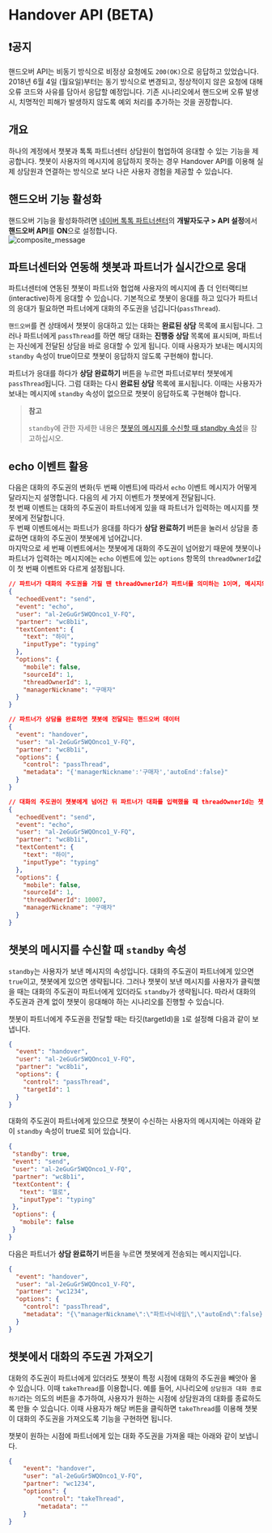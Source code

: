 # Handover API (BETA)

## :exclamation:공지
핸드오버 API는 비동기 방식으로 비정상 요청에도 `200(OK)`으로 응답하고 있었습니다.
2018년 6월 4일 (월요일)부터는 동기 방식으로 변경되고, 정상적이지 않은 요청에 대해 오류 코드와 사유를 담아서 응답할 예정입니다.
기존 시나리오에서 핸드오버 오류 발생시, 치명적인 피해가 발생하지 않도록 예외 처리를 추가하는 것을 권장합니다.

## 개요
하나의 계정에서 챗봇과 톡톡 파트너센터 상담원이 협업하여 응대할 수 있는 기능을 제공합니다. 
챗봇이 사용자의 메시지에 응답하지 못하는 경우 Handover API를 이용해 실제 상담원과 연결하는 방식으로 보다 나은 사용자 경험을 제공할 수 있습니다. 

## 핸드오버 기능 활성화 

핸드오버 기능을 활성화하려면 [네이버 톡톡 파트너센터](https://partner.talk.naver.com/)의 **개발자도구 > API 설정**에서 **핸드오버 API**를 **ON**으로 설정합니다.<br>
![composite_message](/images/handover-switch.png)

## 파트너센터와 연동해 챗봇과 파트너가 실시간으로 응대

 파트너센터에 연동된 챗봇이 파트너와 협업해 사용자의 메시지에 좀 더 인터랙티브(interactive)하게 응대할 수 있습니다. 기본적으로 챗봇이 응대를 하고 있다가 파트너의 응대가 필요하면 파트너에게 대화의 주도권을 넘깁니다(`passThread`).

 `핸드오버`를 켠 상태에서 챗봇이 응대하고 있는 대화는 **완료된 상담** 목록에 표시됩니다. 그러나 파트너에게 `passThread`를 하면 해당 대화는 **진행중 상담** 목록에 표시되며, 파트너는 자신에게 전달된 상담을 바로 응대할 수 있게 됩니다. 이때 사용자가 보내는 메시지의 `standby` 속성이 true이므로 챗봇이 응답하지 않도록 구현해야 합니다.

 파트너가 응대를 하다가 **상담 완료하기** 버튼을 누르면 파트너로부터 챗봇에게 `passThread`됩니다. 그럼 대화는 다시 **완료된 상담** 목록에 표시됩니다. 이때는 사용자가 보내는 메시지에 `standby` 속성이 없으므로 챗봇이 응답하도록 구현해야 합니다.

> **참고**
>
> `standby`에 관한 자세한 내용은 [챗봇의 메시지를 수신할 때 standby 속성](#챗봇의-메시지를-수신할-때-standby-속성)을 참고하십시오.


## echo 이벤트 활용

다음은 대화의 주도권의 변화(두 번째 이벤트)에 따라서 `echo` 이벤트 메시지가 어떻게 달라지는지 설명합니다.
다음의 세 가지 이벤트가 챗봇에게 전달됩니다. <br>
첫 번째 이벤트는 대화의 주도권이 파트너에게 있을 때 파트너가 입력하는 메시지를 챗봇에게 전달합니다.<br>
두 번째 이벤트에서는 파트너가 응대를 하다가 **상담 완료하기** 버튼을 눌러서 상담을 종료하면 대화의 주도권이 챗봇에게 넘어갑니다.<br>
마지막으로 세 번째 이벤트에서는 챗봇에게 대화의 주도권이 넘어왔기 때문에 챗봇이나 파트너가 입력하는 메시지에는 `echo` 이벤트에 있는 `options` 항목의 `threadOwnerId`값이 첫 번째 이벤트와 다르게 설정됩니다. <br>

```json
// 파트너가 대화의 주도권을 가질 땐 threadOwnerId가 파트너를 의미하는 1이며, 메시지의 주체인 sourceId도 1입니다.
{
  "echoedEvent": "send",
  "event": "echo",
  "user": "al-2eGuGr5WQOnco1_V-FQ",
  "partner": "wc8b1i",
  "textContent": {
    "text": "하이",
    "inputType": "typing"
  },
  "options": {
    "mobile": false,
    "sourceId": 1,
    "threadOwnerId": 1,
    "managerNickname": "구매자"
  }
}

// 파트너가 상담을 완료하면 챗봇에 전달되는 핸드오버 데이터
{
  "event": "handover",
  "user": "al-2eGuGr5WQOnco1_V-FQ",
  "partner": "wc8b1i",
  "options": {
    "control": "passThread",
    "metadata": "{'managerNickname':'구매자','autoEnd':false}"
  }
}

// 대화의 주도권이 챗봇에게 넘어간 뒤 파트너가 대화를 입력했을 때 threadOwnerId는 챗봇의 시퀀스이며, 메시지의 주체인 sourceId는 파트너인 1입니다.
{
  "echoedEvent": "send",
  "event": "echo",
  "user": "al-2eGuGr5WQOnco1_V-FQ",
  "partner": "wc8b1i",
  "textContent": {
    "text": "하이",
    "inputType": "typing"
  },
  "options": {
    "mobile": false,
    "sourceId": 1,
    "threadOwnerId": 10007,
    "managerNickname": "구매자"
  }
}
```


## 챗봇의 메시지를 수신할 때 `standby` 속성

`standby`는 사용자가 보낸 메시지의 속성입니다. 대화의 주도권이 파트너에게 있으면 `true`이고, 챗봇에게 있으면 생략됩니다. 그러나 챗봇이 보낸 메시지를 사용자가 클릭했을 때는 대화의 주도권이 파트너에게 있더라도 `standby`가 생략됩니다. 따라서 대화의 주도권과 관계 없이 챗봇이 응대해야 하는 시나리오를 진행할 수 있습니다.<br> 

챗봇이 파트너에게 주도권을 전달할 때는 타깃(targetId)을 `1`로 설정해 다음과 같이 보냅니다.

```json
{
  "event": "handover",
  "user": "al-2eGuGr5WQOnco1_V-FQ",
  "partner": "wc8b1i",
  "options": {
    "control": "passThread",
    "targetId": 1
  }
}
```

대화의 주도권이 파트너에게 있으므로 챗봇이 수신하는 사용자의 메시지에는 아래와 같이 `standby` 속성이 true로 되어 있습니다.
 ```json
{
  "standby": true,
  "event": "send",
  "user": "al-2eGuGr5WQOnco1_V-FQ",
  "partner": "wc8b1i",
  "textContent": {
    "text": "헬로",
    "inputType": "typing"
  },
  "options": {
    "mobile": false
  }
}
```

다음은 파트너가 **상담 완료하기** 버튼을 누르면 챗봇에게 전송되는 메시지입니다.

```json
{
  "event": "handover",
  "user": "al-2eGuGr5WQOnco1_V-FQ",
  "partner": "wc1234",
  "options": {
    "control": "passThread",
    "metadata": "{\"managerNickname\":\"파트너닉네임\",\"autoEnd\":false}"
  }
}
```

## 챗봇에서 대화의 주도권 가져오기
 
대화의 주도권이 파트너에게 있더라도 챗봇이 특정 시점에 대화의 주도권을 빼앗아 올 수 있습니다. 이때 `takeThread`를 이용합니다. 예를 들어, 시나리오에 `상담원과 대화 종료하기`라는 의도의 버튼을 추가하여, 사용자가 원하는 시점에 상담원과의 대화를 종료하도록 만들 수 있습니다. 이때 사용자가 해당 버튼을 클릭하면 `takeThread`를 이용해 챗봇이 대화의 주도권을 가져오도록 기능을 구현하면 됩니다.<br>

챗봇이 원하는 시점에 파트너에게 있는 대화 주도권을 가져올 때는 아래와 같이 보냅니다.
```json
{
    "event": "handover",
    "user": "al-2eGuGr5WQOnco1_V-FQ",
    "partner": "wc1234",
    "options": {
        "control": "takeThread",
        "metadata": ""
    }
}
```
